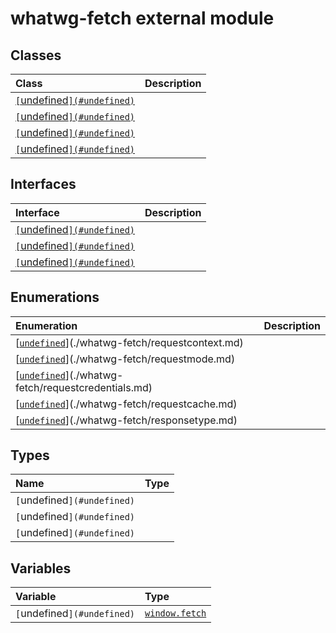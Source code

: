 # whatwg-fetch external module



## Classes

| Class	   |  Description |
|:-------------|:---------------|
| [`[`undefined`](#undefined)`](./whatwg-fetch/request.md)     |  |
| [`[`undefined`](#undefined)`](./whatwg-fetch/headers.md)     |  |
| [`[`undefined`](#undefined)`](./whatwg-fetch/body.md)     |  |
| [`[`undefined`](#undefined)`](./whatwg-fetch/response.md)     |  |



## Interfaces

| Interface	   |  Description |
|:-------------|:---------------|
| [`[`undefined`](#undefined)`](./whatwg-fetch/requestinit.md)   |   |
| [`[`undefined`](#undefined)`](./whatwg-fetch/responseinit.md)   |   |
| [`[`undefined`](#undefined)`](./whatwg-fetch/window.md)   |   |



## Enumerations

| Enumeration	   | Description|
|:-----------|:------------|
|[[`undefined`](#undefined)](./whatwg-fetch/requestcontext.md)    |  |
|[[`undefined`](#undefined)](./whatwg-fetch/requestmode.md)    |  |
|[[`undefined`](#undefined)](./whatwg-fetch/requestcredentials.md)    |  |
|[[`undefined`](#undefined)](./whatwg-fetch/requestcache.md)    |  |
|[[`undefined`](#undefined)](./whatwg-fetch/responsetype.md)    |  |


## Types

| Name	   |  Type |
|:-----------|:------------|
|`[`undefined`](#undefined)`   |  |
|`[`undefined`](#undefined)`   |  |
|`[`undefined`](#undefined)`   |  |



## Variables

| Variable	   | Type|
|:-----------|:------------|
|`[`undefined`](#undefined)`   | [`window.fetch`](../whatwg-fetch/window.md#fetch) |

